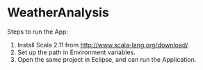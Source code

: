 # WeatherAnalysis

Steps to run the App:

1. Install Scala 2.11 from http://www.scala-lang.org/download/
2. Set up the path in Environment variables.
3. Open the same project in Eclipse, and can run the Application.
